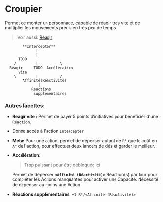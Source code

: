 # Croupier

Permet de monter un personnage, capable de réagir très vite et de multiplier les mouvements précis en très peu de temps.

> Voir aussi: [Réagir](https://trello.com/c/ZWO9M2ej)


```
        **Intercepter**
              |
              |
      TODO
    /         |          \
  Réagir     TODO  Accélération  
      vite
    \         |          /
        Affinité(Réactivité)
               |
            Réactions
             supplementaires  
```

### Autres facettes:
* **Reagir vite :**
    Permet de payer 5 points d'initiatives pour bénéficier d'une `Réaction`.
* Donne accès à l'action `Intercepter`
* **Meta:**
    Pour une action, permet de dépenser autant de `R°` que le coût en `A°` de l'action, pour effectuer deux lancers de dés et garder le meilleur. 
* **Accélération:**
    > Trop puissant pour être débloquée ici
    
    Permet de dépenser **`<Affinité (Réactivité)>`** Réaction(s) par tour pour compléter les Actions manquantes pour activer une Capacité.
    Nécessité de dépenser au moins une Action
* **Réactions supplementaires:** 
    `+1 R°/<Affinité (Réactivité)>`
